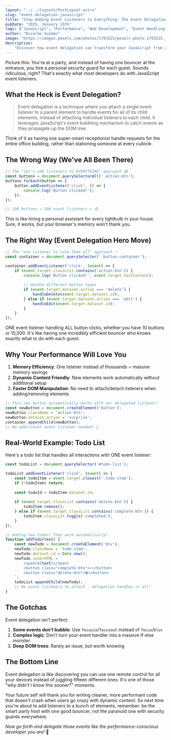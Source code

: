 ```yaml
---
layout: "../../layouts/PostLayout.astro"
slug: "event-delegation-javascript"
title: "Stop Adding Event Listeners to Everything: The Event Delegation Magic Trick"
pubDate: "2025, January 15th"
tags: ["JavaScript", "Performance", "Web Development", "Event Handling"]
author: "Ricardo Guzman"
image: "https://images.pexels.com/photos/1793525/pexels-photo-1793525.jpeg"
description:
    "Discover how event delegation can transform your JavaScript from a memory-hogging monster into a lean, mean, performance machine. Learn the one weird trick that makes your code faster and your future self happier."
---
```


Picture this: You're at a party, and instead of having one bouncer at the entrance, you hire a personal security guard for each guest. Sounds ridiculous, right? That's exactly what most developers do with JavaScript event listeners.

## What the Heck is Event Delegation?

> Event delegation is a technique where you attach a single event listener to a parent element to handle events for all of its child elements, instead of attaching individual listeners to each child. It leverages JavaScript's event bubbling mechanism to catch events as they propagate up the DOM tree.

Think of it as having one super-smart receptionist handle requests for the entire office building, rather than stationing someone at every cubicle.

## The Wrong Way (We've All Been There)

```javascript
// The "let's add listeners to EVERYTHING" approach 😱
const buttons = document.querySelectorAll('.action-btn');
buttons.forEach(button => {
    button.addEventListener('click', () => {
        console.log('Button clicked!');
    });
});

// 100 buttons = 100 event listeners = 😰
```

This is like hiring a personal assistant for every lightbulb in your house. Sure, it works, but your browser's memory won't thank you.

## The Right Way (Event Delegation Hero Move)

```javascript
// The "one listener to rule them all" approach ✨
const container = document.querySelector('.button-container');

container.addEventListener('click', (event) => {
    if (event.target.classList.contains('action-btn')) {
        console.log('Button clicked!', event.target.textContent);
        
        // Handle different button types
        if (event.target.dataset.action === 'delete') {
            handleDelete(event.target.dataset.id);
        } else if (event.target.dataset.action === 'edit') {
            handleEdit(event.target.dataset.id);
        }
    }
});
```

ONE event listener handling ALL button clicks, whether you have 10 buttons or 10,000. It's like having one incredibly efficient bouncer who knows exactly what to do with each guest.

## Why Your Performance Will Love You

1. **Memory Efficiency**: One listener instead of thousands = massive memory savings
2. **Dynamic Content Friendly**: New elements work automatically without additional setup
3. **Faster DOM Manipulation**: No need to attach/detach listeners when adding/removing elements

```javascript
// This new button automatically works with our delegated listener!
const newButton = document.createElement('button');
newButton.className = 'action-btn';
newButton.dataset.action = 'surprise';
container.appendChild(newButton);
// No additional event listener needed! 🎉
```

## Real-World Example: Todo List

Here's a todo list that handles all interactions with ONE event listener:

```javascript
const todoList = document.querySelector('#todo-list');

todoList.addEventListener('click', (event) => {
    const todoItem = event.target.closest('.todo-item');
    if (!todoItem) return;
    
    const todoId = todoItem.dataset.id;
    
    if (event.target.classList.contains('delete-btn')) {
        todoItem.remove();
    } else if (event.target.classList.contains('complete-btn')) {
        todoItem.classList.toggle('completed');
    }
});

// Adding new todos? They work automatically!
function addTodo(text) {
    const newTodo = document.createElement('div');
    newTodo.className = 'todo-item';
    newTodo.dataset.id = Date.now();
    newTodo.innerHTML = `
        <span>${text}</span>
        <button class="complete-btn">✓</button>
        <button class="delete-btn">🗑️</button>
    `;
    todoList.appendChild(newTodo);
    // No event listeners to attach - delegation handles it all!
}
```

## The Gotchas

Event delegation isn't perfect:

1. **Some events don't bubble**: Use `focusin`/`focusout` instead of `focus`/`blur`
2. **Complex logic**: Don't turn your event handler into a massive if-else monster
3. **Deep DOM trees**: Rarely an issue, but worth knowing

## The Bottom Line

Event delegation is like discovering you can use one remote control for all your devices instead of juggling fifteen different ones. It's one of those "why didn't I know this sooner?" moments.

Your future self will thank you for writing cleaner, more performant code that doesn't crash when users go crazy with dynamic content. So next time you're about to add listeners to a bunch of elements, remember: be the smart party host with one good bouncer, not the paranoid one with security guards everywhere.

*Now go forth and delegate those events like the performance-conscious developer you are!* 🚀
